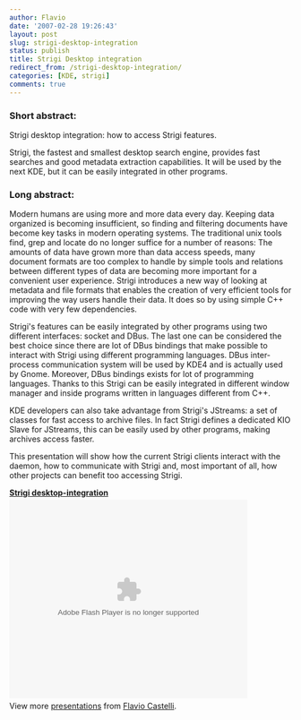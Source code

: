 ```yaml
---
author: Flavio
date: '2007-02-28 19:26:43'
layout: post
slug: strigi-desktop-integration
status: publish
title: Strigi Desktop integration
redirect_from: /strigi-desktop-integration/
categories: [KDE, strigi]
comments: true
---
```


### Short abstract:

Strigi desktop integration: how to access Strigi features.

Strigi, the fastest and smallest desktop search engine, provides fast searches
and good metadata extraction capabilities. It will be used by the next KDE,
but it can be easily integrated in other programs.

### Long abstract:

Modern humans are using more and more data every day. Keeping data organized
is becoming insufficient, so finding and filtering documents have become key
tasks in modern operating systems. The traditional unix tools find, grep and
locate do no longer suffice for a number of reasons: The amounts of data have
grown more than data access speeds, many document formats are too complex to
handle by simple tools and relations between different types of data are
becoming more important for a convenient user experience. Strigi introduces a
new way of looking at metadata and file formats that enables the creation of
very efficient tools for improving the way users handle their data. It does so
by using simple C++ code with very few dependencies.

Strigi's features can be easily integrated by other programs using two
different interfaces: socket and DBus. The last one can be considered the best
choice since there are lot of DBus bindings that make possible to interact
with Strigi using different programming languages. DBus inter-process
communication system will be used by KDE4 and is actually used by Gnome.
Moreover, DBus bindings exists for lot of programming languages. Thanks to
this Strigi can be easily integrated in different window manager and inside
programs written in languages different from C++.

KDE developers can also take advantage from Strigi's JStreams: a set of
classes for fast access to archive files. In fact Strigi defines a dedicated
KIO Slave for JStreams, this can be easily used by other programs, making
archives access faster.

This presentation will show how the current Strigi clients interact with the
daemon, how to communicate with Strigi and, most important of all, how other
projects can benefit too accessing Strigi.

<div style="width:425px" id="__ss_12640141"><strong style="display:block;margin:12px 0 4px"><a href="http://www.slideshare.net/fcastelli/strigi-desktopintegration" title="Strigi desktop-integration">Strigi desktop-integration</a></strong><object id="__sse12640141" width="425" height="355"><param name="movie" value="http://static.slidesharecdn.com/swf/ssplayer2.swf?doc=strigi-desktop-integration-120422101942-phpapp01&stripped_title=strigi-desktopintegration&userName=fcastelli" /><param name="allowFullScreen" value="true"/><param name="allowScriptAccess" value="always"/><param name="wmode" value="transparent"/><embed name="__sse12640141" src="http://static.slidesharecdn.com/swf/ssplayer2.swf?doc=strigi-desktop-integration-120422101942-phpapp01&stripped_title=strigi-desktopintegration&userName=fcastelli" type="application/x-shockwave-flash" allowscriptaccess="always" allowfullscreen="true" wmode="transparent" width="425" height="355"></embed></object><div style="padding:5px 0 12px">View more <a href="http://www.slideshare.net/">presentations</a> from <a href="http://www.slideshare.net/fcastelli">Flavio Castelli</a>.</div></div>
